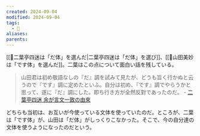 ```yaml
---
created: 2024-09-04
modified: 2024-09-04
tags:
  - 💭
aliases: 
parents: 
---
```

[[💭二葉亭四迷は「だ体」を選んだ|二葉亭四迷は「だ体」を選び]]、[[💭山田美妙は「です体」を選んだ]]。二葉はこの点について面白い話を残している。

> 山田君は初め敬語なしの『だ』調を試みて見たが、どうも旨く行かぬと云うので『です』調に定めたといふ。自分は初め、『です』調でやらうかと思って、遂に『だ』調にした。即ち行き方が全然反對であったのだ。
> \- [二葉亭四迷 余が言文一致の由來](https://www.aozora.gr.jp/cards/000006/files/901_16059.html#:~:text=%E5%B1%B1%E7%94%B0%E5%90%9B%E3%81%AF%E5%A7%8B%E3%82%81%E6%95%AC%E8%AA%9E%E3%81%AA%E3%81%97%E3%81%AE%E3%80%8C%E3%81%A0%E3%80%8D%E8%AA%BF%E3%82%92%E8%A9%A6%E3%81%BF%E3%81%A6%E8%A6%8B%E3%81%9F%E3%81%8C%E3%80%81%E3%81%A9%E3%81%86%E3%82%82%E6%97%A8%E3%81%8F%E8%A1%8C%E3%81%8B%E3%81%AC%E3%81%A8%E4%BA%91%E3%81%B5%E3%81%AE%E3%81%A7%E3%80%8C%E3%81%A7%E3%81%99%E3%80%8D%E8%AA%BF%E3%81%AB%E5%AE%9A%E3%82%81%E3%81%9F%E3%81%A8%E3%81%84%E3%81%B5%E3%80%82%E8%87%AA%E5%88%86%E3%81%AF%E5%A7%8B%E3%82%81%E3%80%81%E3%80%8C%E3%81%A7%E3%81%99%E3%80%8D%E8%AA%BF%E3%81%A7%E3%82%84%E3%82%89%E3%81%86%E3%81%8B%E3%81%A8%E6%80%9D%E3%81%A4%E3%81%A6%E3%80%81%E9%81%82%E3%81%AB%E3%80%8C%E3%81%A0%E3%80%8D%E8%AA%BF%E3%81%AB%E3%81%97%E3%81%9F%E3%80%82%E5%8D%B3%E3%81%A1%E8%A1%8C%E3%81%8D%E6%96%B9%E3%81%8C%E5%85%A8%E7%84%B6%E5%8F%8D%E5%B0%8D%E3%81%A7%E3%81%82%E3%81%A4%E3%81%9F%E3%81%AE%E3%81%A0%E3%80%82)

どちらも当初は、お互いが今使っている文体を使っていたのだ。ところが、二葉は「です体」が、山田は「だ体」がしっくりこなかった。そこで、今の自分達の文体を使うようになったのだという。